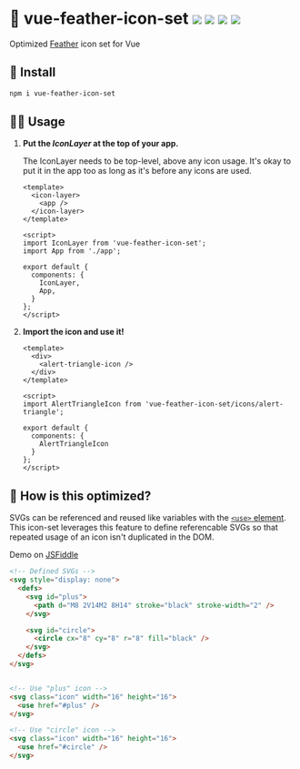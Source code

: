 # 🦢 vue-feather-icon-set <a href="https://npm.im/vue-feather-icon-set"><img src="https://badgen.net/npm/v/vue-feather-icon-set"></a> <a href="https://npm.im/vue-feather-icon-set"><img src="https://badgen.net/npm/dm/vue-feather-icon-set"></a> <a href="https://packagephobia.now.sh/result?p=vue-feather-icon-set"><img src="https://packagephobia.now.sh/badge?p=vue-feather-icon-set"></a> <a href="https://bundlephobia.com/result?p=vue-feather-icon-set"><img src="https://badgen.net/bundlephobia/minzip/vue-feather-icon-set"></a>

Optimized [Feather](https://feathericons.com) icon set for Vue


## :rocket: Install
```sh
npm i vue-feather-icon-set
```

## 👩‍🏫 Usage
1. **Put the _IconLayer_ at the top of your app.**

    The IconLayer needs to be top-level, above any icon usage. It's okay to put it in the app too as long as it's before any icons are used.

    ```vue
    <template>
      <icon-layer>
        <app />
      </icon-layer>
    </template>

    <script>
    import IconLayer from 'vue-feather-icon-set';
    import App from './app';

    export default {
      components: {
        IconLayer,
        App,
      }
    };
    </script>
    ```
2. **Import the icon and use it!**


    ```vue
    <template>
      <div>
        <alert-triangle-icon />
      </div>
    </template>

    <script>
    import AlertTriangleIcon from 'vue-feather-icon-set/icons/alert-triangle';

    export default {
      components: {
        AlertTriangleIcon
      }
    };
    </script>
    ```

## :raising_hand: How is this optimized?
SVGs can be referenced and reused like variables with the [`<use>` element](https://developer.mozilla.org/en-US/docs/Web/SVG/Element/use). This icon-set leverages this feature to define referencable SVGs so that repeated usage of an icon isn't duplicated in the DOM.

Demo on [JSFiddle](https://jsfiddle.net/hirokiosame/94vbm5pr/)

```html
<!-- Defined SVGs -->
<svg style="display: none">
  <defs>
    <svg id="plus">
      <path d="M8 2V14M2 8H14" stroke="black" stroke-width="2" />
    </svg>

    <svg id="circle">
      <circle cx="8" cy="8" r="8" fill="black" />
    </svg>
  </defs>
</svg>


<!-- Use "plus" icon -->
<svg class="icon" width="16" height="16">
  <use href="#plus" />
</svg>

<!-- Use "circle" icon -->
<svg class="icon" width="16" height="16">
  <use href="#circle" />
</svg>
```
